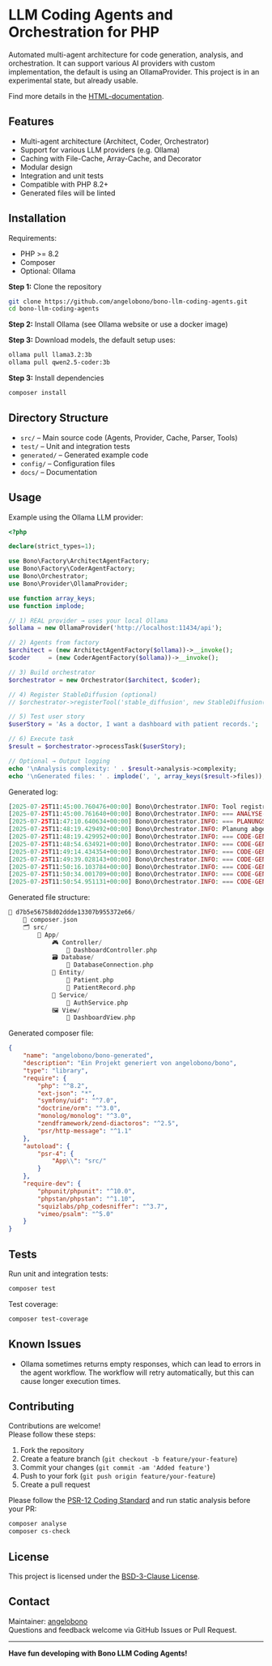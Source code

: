 # LLM Coding Agents and Orchestration for PHP
  
Automated multi-agent architecture for code generation, analysis, and orchestration.
It can support various AI providers with custom implementation, the default is using an OllamaProvider. 
This project is in an experimental state, but already usable.

Find more details in the [HTML-documentation](https://angelobono.github.io/bono-llm-coding-agents/).

## Features

- Multi-agent architecture (Architect, Coder, Orchestrator)
- Support for various LLM providers (e\.g\. Ollama)
- Caching with File\-Cache, Array\-Cache, and Decorator
- Modular design
- Integration and unit tests
- Compatible with PHP 8\.2\+
- Generated files will be linted

## Installation

Requirements:

- PHP >= 8\.2
- Composer
- Optional: Ollama

**Step 1:** Clone the repository
```bash
git clone https://github.com/angelobono/bono-llm-coding-agents.git
cd bono-llm-coding-agents
```

**Step 2:** Install Ollama (see Ollama website or use a docker image)

**Step 3:** Download models, the default setup uses:
```bash
ollama pull llama3.2:3b
ollama pull qwen2.5-coder:3b
```

**Step 3:** Install dependencies
```bash
composer install
```

## Directory Structure

- `src/` – Main source code (Agents, Provider, Cache, Parser, Tools)
- `test/` – Unit and integration tests
- `generated/` – Generated example code
- `config/` – Configuration files
- `docs/` – Documentation

## Usage

Example using the Ollama LLM provider:

```php
<?php

declare(strict_types=1);

use Bono\Factory\ArchitectAgentFactory;
use Bono\Factory\CoderAgentFactory;
use Bono\Orchestrator;
use Bono\Provider\OllamaProvider;

use function array_keys;
use function implode;

// 1) REAL provider → uses your local Ollama
$ollama = new OllamaProvider('http://localhost:11434/api');

// 2) Agents from factory
$architect = (new ArchitectAgentFactory($ollama))->__invoke();
$coder     = (new CoderAgentFactory($ollama))->__invoke();

// 3) Build orchestrator
$orchestrator = new Orchestrator($architect, $coder);

// 4) Register StableDiffusion (optional)
// $orchestrator->registerTool('stable_diffusion', new StableDiffusion());

// 5) Test user story
$userStory = 'As a doctor, I want a dashboard with patient records.';

// 6) Execute task
$result = $orchestrator->processTask($userStory);

// Optional → Output logging
echo '\nAnalysis complexity: ' . $result->analysis->complexity;
echo '\nGenerated files: ' . implode(', ', array_keys($result->files));
```

Generated log:

```php
[2025-07-25T11:45:00.760476+00:00] Bono\Orchestrator.INFO: Tool registriert {"tool":"stable_diffusion"} []
[2025-07-25T11:45:00.761640+00:00] Bono\Orchestrator.INFO: === ANALYSE-PHASE === [] []
[2025-07-25T11:47:10.640634+00:00] Bono\Orchestrator.INFO: === PLANUNGSPHASE === [] []
[2025-07-25T11:48:19.429492+00:00] Bono\Orchestrator.INFO: Planung abgeschlossen {"success":true,"files_count":6} []
[2025-07-25T11:48:19.429952+00:00] Bono\Orchestrator.INFO: === CODE-GENERIERUNG für Datei: Patient.php === [] []
[2025-07-25T11:48:54.634921+00:00] Bono\Orchestrator.INFO: === CODE-GENERIERUNG für Datei: PatientRecord.php === [] []
[2025-07-25T11:49:14.434354+00:00] Bono\Orchestrator.INFO: === CODE-GENERIERUNG für Datei: DashboardController.php === [] []
[2025-07-25T11:49:39.028143+00:00] Bono\Orchestrator.INFO: === CODE-GENERIERUNG für Datei: DashboardView.php === [] []
[2025-07-25T11:50:16.103784+00:00] Bono\Orchestrator.INFO: === CODE-GENERIERUNG für Datei: AuthService.php === [] []
[2025-07-25T11:50:34.001709+00:00] Bono\Orchestrator.INFO: === CODE-GENERIERUNG für Datei: DatabaseConnection.php === [] []
[2025-07-25T11:50:54.951131+00:00] Bono\Orchestrator.INFO: === CODE-GENERIERUNG für Datei: composer.json === [] []
```

Generated file structure:

```php
📂 d7b5e56758d02ddde13307b955372e66/
    📄 composer.json
    🗂️ src/
        📂 App/
            🎮 Controller/
                📄 DashboardController.php
            🗃️ Database/
                📄 DatabaseConnection.php
            📂 Entity/
                📄 Patient.php
                📄 PatientRecord.php
            🔧 Service/
                📄 AuthService.php
            🖼️ View/
                📄 DashboardView.php
```

Generated composer file:

```json
{
    "name": "angelobono/bono-generated",
    "description": "Ein Projekt generiert von angelobono/bono",
    "type": "library",
    "require": {
        "php": "^8.2",
        "ext-json": "*",
        "symfony/uid": "^7.0",
        "doctrine/orm": "^3.0",
        "monolog/monolog": "^3.0",
        "zendframework/zend-diactoros": "^2.5",
        "psr/http-message": "^1.1"
    },
    "autoload": {
        "psr-4": {
            "App\\": "src/"
        }
    },
    "require-dev": {
        "phpunit/phpunit": "^10.0",
        "phpstan/phpstan": "^1.10",
        "squizlabs/php_codesniffer": "^3.7",
        "vimeo/psalm": "^5.0"
    }
}
```

## Tests

Run unit and integration tests:

```bash
composer test
```

Test coverage:

```bash
composer test-coverage
```

## Known Issues

- Ollama sometimes returns empty responses, which can lead to errors in the agent workflow. The workflow will retry automatically, but this can cause longer execution times.

## Contributing

Contributions are welcome!  
Please follow these steps:

1. Fork the repository
2. Create a feature branch (`git checkout -b feature/your-feature`)
3. Commit your changes (`git commit -am 'Added feature'`)
4. Push to your fork (`git push origin feature/your-feature`)
5. Create a pull request

Please follow the [PSR\-12 Coding Standard](https://www.php-fig.org/psr/psr-12/) and run static analysis before your PR:

```bash
composer analyse
composer cs-check
```

## License

This project is licensed under the [BSD-3-Clause License](LICENSE.md).

## Contact

Maintainer: [angelobono](https://github.com/angelobono)  
Questions and feedback welcome via GitHub Issues or Pull Request.

---

**Have fun developing with Bono LLM Coding Agents!**